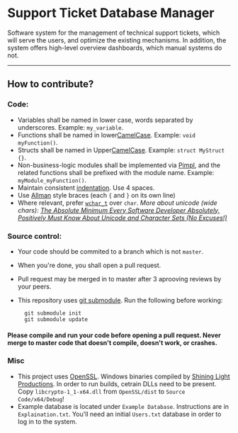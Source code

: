 # Support Ticket Database Manager

Software system for the management of technical support tickets, which will serve the users, and optimize the existing mechanisms.
In addition, the system offers high-level overview dashboards, which manual systems do not.

---

## How to contribute?

### Code:

- Variables shall be named in lower case, words separated by underscores. Example: `my_variable`.
- Functions shall be named in lower[CamelCase](https://en.wikipedia.org/wiki/Camel_case). Example: `void myFunction()`.
- Structs shall be named in Upper[CamelCase](https://en.wikipedia.org/wiki/Camel_case). Example: `struct MyStruct {}`.
- Non-business-logic modules shall be implemented via [Pimpl](https://en.wikipedia.org/wiki/Opaque_pointer), and the related functions shall be prefixed with the module name. Example: `myModule_myFunction()`.
- Maintain consistent [indentation](https://en.wikipedia.org/wiki/Indentation_(typesetting)). Use 4 spaces.
- Use [Allman](https://en.wikipedia.org/wiki/Indentation_style#Allman_style) style braces (each `{` and `}` on its own line)
- Where relevant, prefer [`wchar_t`](https://en.wikibooks.org/wiki/C_Programming/wchar.h) over `char`. _More about unicode (wide chars): [The Absolute Minimum Every Software Developer Absolutely, Positively Must Know About Unicode and Character Sets (No Excuses!)](https://www.joelonsoftware.com/2003/10/08/the-absolute-minimum-every-software-developer-absolutely-positively-must-know-about-unicode-and-character-sets-no-excuses/)_

### Source control:

- Your code should be commited to a branch which is not `master`.
- When you're done, you shall open a pull request.
- Pull request may be merged in to master after 3 aprooving reviews by your peers.
- This repository uses [git submodule](https://git-scm.com/book/en/v2/Git-Tools-Submodules).
Run the following before working:

        git submodule init
        git submodule update

#### Please compile and run your code before opening a pull request. Never merge to master code that doesn't compile, doesn't work, or crashes.

### Misc

- This project uses [OpenSSL](https://www.openssl.org/). Windows binaries compiled by [Shining Light Productions](https://slproweb.com/products/Win32OpenSSL.html).
In order to run builds, cetrain DLLs need to be present.
Copy `libcrypto-1_1-x64.dll` from `OpenSSL/dist` to `Source Code/x64/Debug`!
- Example database is located under `Example Database`. Instructions are in `Explaination.txt`.
You'll need an initial `Users.txt` database in order to log in to the system.
